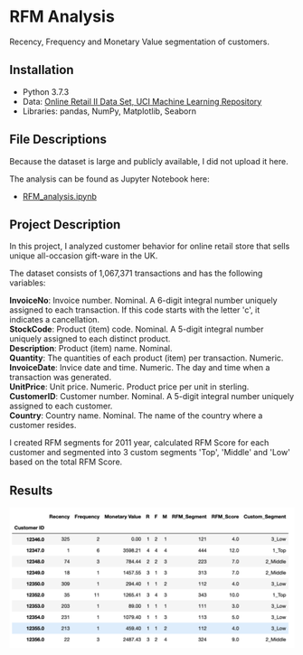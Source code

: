 # RFM Analysis

Recency, Frequency and Monetary Value segmentation of customers.

## Installation
- Python 3.7.3
- Data: [Online Retail II Data Set, UCI Machine Learning Repository](http://archive.ics.uci.edu/ml/datasets/Online+Retail+II)
- Libraries: pandas, NumPy, Matplotlib, Seaborn

## File Descriptions
Because the dataset is large and publicly available, I did not upload it here. 

The analysis can be found as Jupyter Notebook here:

* [RFM_analysis.ipynb](https://github.com/k-bosko/RFM_analysis/blob/master/RFM_analysis.ipynb)

## Project Description
In this project, I analyzed customer behavior for online retail store that sells unique all-occasion gift-ware in the UK. 

The dataset consists of 1,067,371 transactions and has the following variables:

**InvoiceNo**: Invoice number. Nominal. A 6-digit integral number uniquely assigned to each transaction. If this code starts with the letter 'c', it indicates a cancellation. <br>
**StockCode**: Product (item) code. Nominal. A 5-digit integral number uniquely assigned to each distinct product. <br>
**Description**: Product (item) name. Nominal. <br>
**Quantity**: The quantities of each product (item) per transaction. Numeric. <br>
**InvoiceDate**: Invice date and time. Numeric. The day and time when a transaction was generated. <br>
**UnitPrice**: Unit price. Numeric. Product price per unit in sterling. <br>
**CustomerID**: Customer number. Nominal. A 5-digit integral number uniquely assigned to each customer. <br>
**Country**: Country name. Nominal. The name of the country where a customer resides. <br>


I created RFM segments for 2011 year, calculated RFM Score for each customer and segmented into 3 custom segments 'Top', 'Middle' and 'Low' based on the total RFM Score.


## Results
![RFM Analysis](rfm_analysis.png "RFM Analysis Results")


